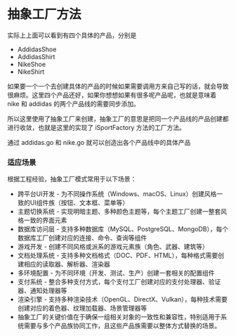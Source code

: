 # 抽象工厂方法

实际上上面可以看到有四个具体的产品，分别是
- AddidasShoe
- AddidasShirt
- NikeShoe
- NikeShirt

如果要一个一个去创建具体的产品的时候如果需要调用方来自己写的话，就会导致很麻烦。这里四个产品还好，如果你想想如果有很多呢产品呢，也就是意味着 nike 和 addidas 的两个产品线的需要同步添加。

所以这里使用了抽象工厂来创建，抽象工厂的意思是把同一个产品线的产品创建都进行收敛，也就是这里的实现了 iSportFactory 方法的工厂方法。

通过 addidas.go 和 nike.go 就可以创造出各个产品线中的具体产品

### 适应场景
根据工程经验，抽象工厂模式常用于以下场景：
- 跨平台UI开发 - 为不同操作系统（Windows、macOS、Linux）创建风格一致的UI组件族（按钮、文本框、菜单等）
- 主题切换系统 - 实现明暗主题、多种颜色主题等，每个主题工厂创建一整套风格一致的界面元素
- 数据库访问层 - 支持多种数据库（MySQL、PostgreSQL、MongoDB），每个数据库工厂创建对应的连接、命令、查询等组件
- 游戏开发 - 创建不同风格或派系的游戏元素族（角色、武器、建筑等）
- 文档处理系统 - 支持多种文档格式（DOC、PDF、HTML），每种格式需要创建相应的读取器、解析器、渲染器
- 多环境配置 - 为不同环境（开发、测试、生产）创建一套相关的配置组件
- 支付系统 - 整合多种支付方式，每个支付工厂创建对应的支付处理器、验证器、通知处理器等
- 渲染引擎 - 支持多种渲染技术（OpenGL、DirectX、Vulkan），每种技术需要创建对应的着色器、纹理加载器、场景管理器等
- 抽象工厂的关键价值在于确保一组相关对象的一致性和兼容性，特别适用于系统需要与多个产品族协同工作，且这些产品族需要以整体方式替换的场景。
